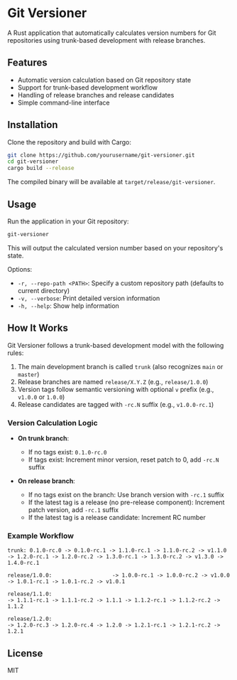 # Git Versioner

A Rust application that automatically calculates version numbers for Git repositories using trunk-based development with release branches.

## Features

- Automatic version calculation based on Git repository state
- Support for trunk-based development workflow
- Handling of release branches and release candidates
- Simple command-line interface

## Installation

Clone the repository and build with Cargo:

```bash
git clone https://github.com/yourusername/git-versioner.git
cd git-versioner
cargo build --release
```

The compiled binary will be available at `target/release/git-versioner`.

## Usage

Run the application in your Git repository:

```bash
git-versioner
```

This will output the calculated version number based on your repository's state.

Options:
- `-r, --repo-path <PATH>`: Specify a custom repository path (defaults to current directory)
- `-v, --verbose`: Print detailed version information
- `-h, --help`: Show help information

## How It Works

Git Versioner follows a trunk-based development model with the following rules:

1. The main development branch is called `trunk` (also recognizes `main` or `master`)
2. Release branches are named `release/X.Y.Z` (e.g., `release/1.0.0`)
3. Version tags follow semantic versioning with optional `v` prefix (e.g., `v1.0.0` or `1.0.0`)
4. Release candidates are tagged with `-rc.N` suffix (e.g., `v1.0.0-rc.1`)

### Version Calculation Logic

- **On trunk branch**:
  - If no tags exist: `0.1.0-rc.0`
  - If tags exist: Increment minor version, reset patch to 0, add `-rc.N` suffix
  
- **On release branch**:
  - If no tags exist on the branch: Use branch version with `-rc.1` suffix
  - If the latest tag is a release (no pre-release component): Increment patch version, add `-rc.1` suffix
  - If the latest tag is a release candidate: Increment RC number

### Example Workflow

```
trunk: 0.1.0-rc.0 -> 0.1.0-rc.1 -> 1.1.0-rc.1 -> 1.1.0-rc.2 -> v1.1.0 -> 1.2.0-rc.1 -> 1.2.0-rc.2 -> 1.3.0-rc.1 -> 1.3.0-rc.2 -> v1.3.0 -> 1.4.0-rc.1
                                                                                                                                  
release/1.0.0:                   -> 1.0.0-rc.1 -> 1.0.0-rc.2 -> v1.0.0 -> 1.0.1-rc.1 -> 1.0.1-rc.2 -> v1.0.1
                                                                                                                                  
release/1.1.0:                                                                       -> 1.1.1-rc.1 -> 1.1.1-rc.2 -> 1.1.1 -> 1.1.2-rc.1 -> 1.1.2-rc.2 -> 1.1.2
                                                                                                                                  
release/1.2.0:                                                                                                   -> 1.2.0-rc.3 -> 1.2.0-rc.4 -> 1.2.0 -> 1.2.1-rc.1 -> 1.2.1-rc.2 -> 1.2.1
```

## License

MIT